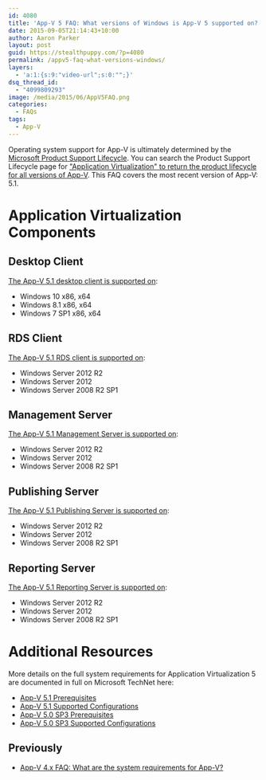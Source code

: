 ```yaml
---
id: 4080
title: 'App-V 5 FAQ: What versions of Windows is App-V 5 supported on?'
date: 2015-09-05T21:14:43+10:00
author: Aaron Parker
layout: post
guid: https://stealthpuppy.com/?p=4080
permalink: /appv5-faq-what-versions-windows/
layers:
  - 'a:1:{s:9:"video-url";s:0:"";}'
dsq_thread_id:
  - "4099809293"
image: /media/2015/06/AppV5FAQ.png
categories:
  - FAQs
tags:
  - App-V
---
```

Operating system support for App-V is ultimately determined by the [Microsoft Product Support Lifecycle](https://support.microsoft.com/en-us/lifecycle). You can search the Product Support Lifecycle page for ["Application Virtualization" to return the product lifecycle for all versions of App-V](https://support.microsoft.com/en-us/lifecycle/search?sort=PN&alpha=application%20virtualization&Filter=FilterNO). This FAQ covers the most recent version of App-V: 5.1.

# Application Virtualization Components

## Desktop Client

[The App-V 5.1 desktop client is supported on](https://technet.microsoft.com/en-us/library/mt346547.aspx):

  * Windows 10 x86, x64
  * Windows 8.1 x86, x64
  * Windows 7 SP1 x86, x64

## RDS Client

[The App-V 5.1 RDS client is supported on](https://technet.microsoft.com/en-us/library/mt346547.aspx):

  * Windows Server 2012 R2
  * Windows Server 2012
  * Windows Server 2008 R2 SP1

## Management Server

[The App-V 5.1 Management Server is supported on](https://technet.microsoft.com/en-us/library/mt346547.aspx):

  * Windows Server 2012 R2
  * Windows Server 2012
  * Windows Server 2008 R2 SP1

## Publishing Server

[The App-V 5.1 Publishing Server is supported on](https://technet.microsoft.com/en-us/library/mt346547.aspx):

  * Windows Server 2012 R2
  * Windows Server 2012
  * Windows Server 2008 R2 SP1

## Reporting Server

[The App-V 5.1 Reporting Server is supported on](https://technet.microsoft.com/en-us/library/mt346547.aspx):

  * Windows Server 2012 R2
  * Windows Server 2012
  * Windows Server 2008 R2 SP1

# Additional Resources

More details on the full system requirements for Application Virtualization 5 are documented in full on Microsoft TechNet here:

  * [App-V 5.1 Prerequisites](https://technet.microsoft.com/en-us/library/mt346482.aspx)
  * [App-V 5.1 Supported Configurations](https://technet.microsoft.com/en-us/library/mt346547.aspx)
  * [App-V 5.0 SP3 Prerequisites](https://technet.microsoft.com/en-us/library/jj713458.aspx)
  * [App-V 5.0 SP3 Supported Configurations](https://technet.microsoft.com/en-us/library/dn858695.aspx)

## Previously

  * [App-V 4.x FAQ: What are the system requirements for App-V?](https://stealthpuppy.com/app-v-faq-6-what-are-the-system-requirements-for-app-v/)